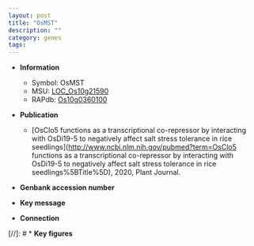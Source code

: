```yaml
---
layout: post
title: "OsMST"
description: ""
category: genes
tags: 
---
```


* **Information**  
    + Symbol: OsMST  
    + MSU: [LOC_Os10g21590](http://rice.plantbiology.msu.edu/cgi-bin/ORF_infopage.cgi?orf=LOC_Os10g21590)  
    + RAPdb: [Os10g0360100](http://rapdb.dna.affrc.go.jp/viewer/gbrowse_details/irgsp1?name=Os10g0360100)  

* **Publication**  
    + [OsClo5 functions as a transcriptional co-repressor by interacting with OsDi19-5 to negatively affect salt stress tolerance in rice seedlings](http://www.ncbi.nlm.nih.gov/pubmed?term=OsClo5 functions as a transcriptional co-repressor by interacting with OsDi19-5 to negatively affect salt stress tolerance in rice seedlings%5BTitle%5D), 2020, Plant Journal.

* **Genbank accession number**  

* **Key message**  

* **Connection**  

[//]: # * **Key figures**  


